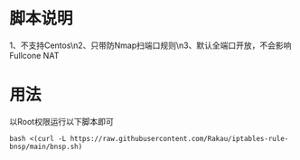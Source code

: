 # 脚本说明
1、不支持Centos\n2、只带防Nmap扫端口规则\n3、默认全端口开放，不会影响Fullcone NAT

# 用法
以Root权限运行以下脚本即可

```
bash <(curl -L https://raw.githubusercontent.com/Rakau/iptables-rule-bnsp/main/bnsp.sh)
```
